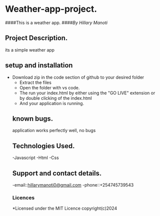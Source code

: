# Weather-app-project.
####This is a weather app.
####*By Hillary Manoti*
## Project Description.
its a simple weather app
## setup and installation
- Download zip in the code section of github to your desired folder
    - Extract the files
    - Open the folder with vs code.
    - The run your index.html by either using the "GO LIVE" extension or by double clicking of the index.html
    - And your application is running.
    ## known bugs.
    application works perfectly well, no bugs
    ## Technologies Used.
    -Javascript
    -Html
    -Css
    ## Support and contact details.
    -email::hillarymanoti0@gmail.com
    -phone::+254745739543
    ### Licences 
    *Licensed under the MIT Licence
    copyright(c)2024